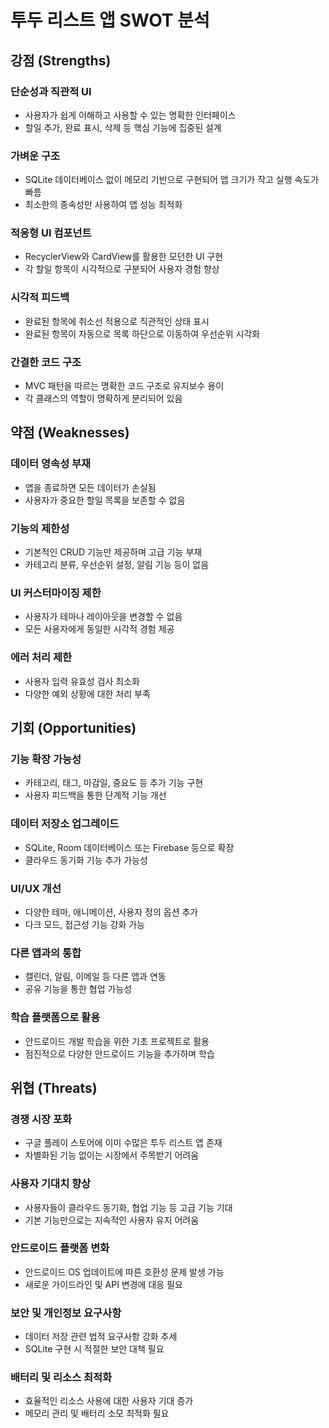 # 투두 리스트 앱 SWOT 분석

## 강점 (Strengths)

### 단순성과 직관적 UI
- 사용자가 쉽게 이해하고 사용할 수 있는 명확한 인터페이스
- 할일 추가, 완료 표시, 삭제 등 핵심 기능에 집중된 설계

### 가벼운 구조
- SQLite 데이터베이스 없이 메모리 기반으로 구현되어 앱 크기가 작고 실행 속도가 빠름
- 최소한의 종속성만 사용하여 앱 성능 최적화

### 적응형 UI 컴포넌트
- RecyclerView와 CardView를 활용한 모던한 UI 구현
- 각 할일 항목이 시각적으로 구분되어 사용자 경험 향상

### 시각적 피드백
- 완료된 항목에 취소선 적용으로 직관적인 상태 표시
- 완료된 항목이 자동으로 목록 하단으로 이동하여 우선순위 시각화

### 간결한 코드 구조
- MVC 패턴을 따르는 명확한 코드 구조로 유지보수 용이
- 각 클래스의 역할이 명확하게 분리되어 있음

## 약점 (Weaknesses)

### 데이터 영속성 부재
- 앱을 종료하면 모든 데이터가 손실됨
- 사용자가 중요한 할일 목록을 보존할 수 없음

### 기능의 제한성
- 기본적인 CRUD 기능만 제공하며 고급 기능 부재
- 카테고리 분류, 우선순위 설정, 알림 기능 등이 없음

### UI 커스터마이징 제한
- 사용자가 테마나 레이아웃을 변경할 수 없음
- 모든 사용자에게 동일한 시각적 경험 제공

### 에러 처리 제한
- 사용자 입력 유효성 검사 최소화
- 다양한 예외 상황에 대한 처리 부족

## 기회 (Opportunities)

### 기능 확장 가능성
- 카테고리, 태그, 마감일, 중요도 등 추가 기능 구현
- 사용자 피드백을 통한 단계적 기능 개선

### 데이터 저장소 업그레이드
- SQLite, Room 데이터베이스 또는 Firebase 등으로 확장
- 클라우드 동기화 기능 추가 가능성

### UI/UX 개선
- 다양한 테마, 애니메이션, 사용자 정의 옵션 추가
- 다크 모드, 접근성 기능 강화 가능

### 다른 앱과의 통합
- 캘린더, 알림, 이메일 등 다른 앱과 연동
- 공유 기능을 통한 협업 가능성

### 학습 플랫폼으로 활용
- 안드로이드 개발 학습을 위한 기초 프로젝트로 활용
- 점진적으로 다양한 안드로이드 기능을 추가하며 학습

## 위협 (Threats)

### 경쟁 시장 포화
- 구글 플레이 스토어에 이미 수많은 투두 리스트 앱 존재
- 차별화된 기능 없이는 시장에서 주목받기 어려움

### 사용자 기대치 향상
- 사용자들이 클라우드 동기화, 협업 기능 등 고급 기능 기대
- 기본 기능만으로는 지속적인 사용자 유지 어려움

### 안드로이드 플랫폼 변화
- 안드로이드 OS 업데이트에 따른 호환성 문제 발생 가능
- 새로운 가이드라인 및 API 변경에 대응 필요

### 보안 및 개인정보 요구사항
- 데이터 저장 관련 법적 요구사항 강화 추세
- SQLite 구현 시 적절한 보안 대책 필요

### 배터리 및 리소스 최적화
- 효율적인 리소스 사용에 대한 사용자 기대 증가
- 메모리 관리 및 배터리 소모 최적화 필요

